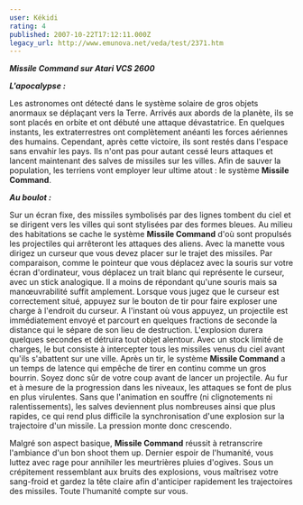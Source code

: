 ```yaml
---
user: Kékidi
rating: 4
published: 2007-10-22T17:12:11.000Z
legacy_url: http://www.emunova.net/veda/test/2371.htm
---
```

_**Missile Command sur Atari VCS 2600**_  

  

_**L'apocalypse :**_  

  

Les astronomes ont détecté dans le système solaire de gros objets anormaux se déplaçant vers la Terre. Arrivés aux abords de la planète, ils se sont placés en orbite et ont débuté une attaque dévastatrice. En quelques instants, les extraterrestres ont complètement anéanti les forces aériennes des humains. Cependant, après cette victoire, ils sont restés dans l'espace sans envahir les pays. Ils n'ont pas pour autant cessé leurs attaques et lancent maintenant des salves de missiles sur les villes. Afin de sauver la population, les terriens vont employer leur ultime atout : le système **Missile Command**.  

  

_**Au boulot :**_  

  

Sur un écran fixe, des missiles symbolisés par des lignes tombent du ciel et se dirigent vers les villes qui sont stylisées par des formes bleues. Au milieu des habitations se cache le système **Missile Command** d'où sont propulsés les projectiles qui arrêteront les attaques des aliens. Avec la manette vous dirigez un curseur que vous devez placer sur le trajet des missiles. Par comparaison, comme le pointeur que vous déplacez avec la souris sur votre écran d'ordinateur, vous déplacez un trait blanc qui représente le curseur, avec un stick analogique. Il a moins de répondant qu'une souris mais sa manœuvrabilité suffit amplement. Lorsque vous jugez que le curseur est correctement situé, appuyez sur le bouton de tir pour faire exploser une charge à l'endroit du curseur. A l'instant où vous appuyez, un projectile est immédiatement envoyé et parcourt en quelques fractions de seconde la distance qui le sépare de son lieu de destruction. L'explosion durera quelques secondes et détruira tout objet alentour. Avec un stock limité de charges, le but consiste à intercepter tous les missiles venus du ciel avant qu'ils s'abattent sur une ville. Après un tir, le système **Missile Command** a un temps de latence qui empêche de tirer en continu comme un gros bourrin. Soyez donc sûr de votre coup avant de lancer un projectile. Au fur et à mesure de la progression dans les niveaux, les attaques se font de plus en plus virulentes. Sans que l'animation en souffre (ni clignotements ni ralentissements), les salves deviennent plus nombreuses ainsi que plus rapides, ce qui rend plus difficile la synchronisation d'une explosion sur la trajectoire d'un missile. La pression monte donc crescendo.  

  

Malgré son aspect basique, **Missile Command** réussit à retranscrire l'ambiance d'un bon shoot them up. Dernier espoir de l'humanité, vous luttez avec rage pour annihiler les meurtrières pluies d'ogives. Sous un crépitement ressemblant aux bruits des explosions, vous maîtrisez votre sang-froid et gardez la tête claire afin d'anticiper rapidement les trajectoires des missiles. Toute l'humanité compte sur vous.